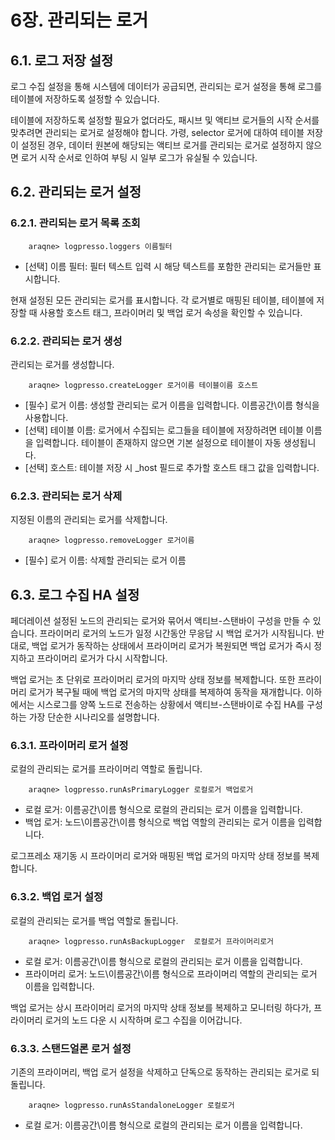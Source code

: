 # 6장. 관리되는 로거
## 6.1. 로그 저장 설정

로그 수집 설정을 통해 시스템에 데이터가 공급되면, 관리되는 로거 설정을 통해 로그를 테이블에 저장하도록 설정할 수 있습니다.

테이블에 저장하도록 설정할 필요가 없더라도, 패시브 및 액티브 로거들의 시작 순서를 맞추려면 관리되는 로거로 설정해야 합니다. 가령, selector 로거에 대하여 테이블 저장이 설정된 경우, 데이터 원본에 해당되는 액티브 로거를 관리되는 로거로 설정하지 않으면 로거 시작 순서로 인하여 부팅 시 일부 로그가 유실될 수 있습니다.

## 6.2. 관리되는 로거 설정

### 6.2.1. 관리되는 로거 목록 조회

~~~
    araqne> logpresso.loggers 이름필터
~~~

* [선택] 이름 필터: 필터 텍스트 입력 시 해당 텍스트를 포함한 관리되는 로거들만 표시합니다.

현재 설정된 모든 관리되는 로거를 표시합니다. 각 로거별로 매핑된 테이블, 테이블에 저장할 때 사용할 호스트 태그, 프라이머리 및 백업 로거 속성을 확인할 수 있습니다.

### 6.2.2. 관리되는 로거 생성

관리되는 로거를 생성합니다.

~~~
	araqne> logpresso.createLogger 로거이름 테이블이름 호스트
~~~

* [필수] 로거 이름: 생성할 관리되는 로거 이름을 입력합니다. 이름공간\\이름 형식을 사용합니다.
* [선택] 테이블 이름: 로거에서 수집되는 로그들을 테이블에 저장하려면 테이블 이름을 입력합니다. 테이블이 존재하지 않으면 기본 설정으로 테이블이 자동 생성됩니다.
* [선택] 호스트: 테이블 저장 시 _host 필드로 추가할 호스트 태그 값을 입력합니다.

### 6.2.3. 관리되는 로거 삭제

지정된 이름의 관리되는 로거를 삭제합니다.

~~~
	araqne> logpresso.removeLogger 로거이름
~~~

* [필수] 로거 이름: 삭제할 관리되는 로거 이름


## 6.3. 로그 수집 HA 설정

페더레이션 설정된 노드의 관리되는 로거와 묶어서 액티브-스탠바이 구성을 만들 수 있습니다. 프라이머리 로거의 노드가 일정 시간동안 무응답 시 백업 로거가 시작됩니다. 반대로, 백업 로거가 동작하는 상태에서 프라이머리 로거가 복원되면 백업 로거가 즉시 정지하고 프라이머리 로거가 다시 시작합니다.

백업 로거는 초 단위로 프라이머리 로거의 마지막 상태 정보를 복제합니다. 또한 프라이머리 로거가 복구될 때에 백업 로거의 마지막 상태를 복제하여 동작을 재개합니다. 이하에서는 시스로그를 양쪽 노드로 전송하는 상황에서 액티브-스탠바이로 수집 HA를 구성하는 가장 단순한 시나리오를 설명합니다.

### 6.3.1. 프라이머리 로거 설정

로컬의 관리되는 로거를 프라이머리 역할로 돌립니다.

~~~
	araqne> logpresso.runAsPrimaryLogger 로컬로거 백업로거
~~~

* 로컬 로거: 이름공간\\이름 형식으로 로컬의 관리되는 로거 이름을 입력합니다.
* 백업 로거: 노드\\이름공간\\이름 형식으로 백업 역할의 관리되는 로거 이름을 입력합니다.

로그프레소 재기동 시 프라이머리 로거와 매핑된 백업 로거의 마지막 상태 정보를 복제합니다.

### 6.3.2. 백업 로거 설정

로컬의 관리되는 로거를 백업 역할로 돌립니다.

~~~
	araqne> logpresso.runAsBackupLogger  로컬로거 프라이머리로거
~~~

* 로컬 로거: 이름공간\\이름 형식으로 로컬의 관리되는 로거 이름을 입력합니다.
* 프라이머리 로거: 노드\\이름공간\\이름 형식으로 프라이머리 역할의 관리되는 로거 이름을 입력합니다.

백업 로거는 상시 프라이머리 로거의 마지막 상태 정보를 복제하고 모니터링 하다가, 프라이머리 로거의 노드 다운 시 시작하며 로그 수집을 이어갑니다.

### 6.3.3. 스탠드얼론 로거 설정

기존의 프라이머리, 백업 로거 설정을 삭제하고 단독으로 동작하는 관리되는 로거로 되돌립니다.

~~~
	araqne> logpresso.runAsStandaloneLogger 로컬로거
~~~

* 로컬 로거: 이름공간\\이름 형식으로 로컬의 관리되는 로거 이름을 입력합니다.



